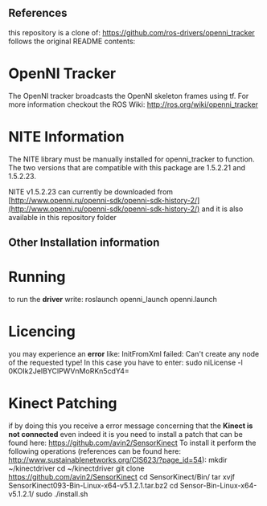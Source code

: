 ## References 
this repository is a clone of: https://github.com/ros-drivers/openni_tracker
follows the original README contents:

# OpenNI Tracker

The OpenNI tracker broadcasts the OpenNI skeleton frames using tf.
For more information checkout the ROS Wiki: http://ros.org/wiki/openni_tracker

# NITE Information

The NITE library must be manually installed for openni_tracker to function.  The two versions that are compatible with this package are 1.5.2.21 and 1.5.2.23.

NITE v1.5.2.23 can currently be downloaded from [http://www.openni.ru/openni-sdk/openni-sdk-history-2/](http://www.openni.ru/openni-sdk/openni-sdk-history-2/)
and it is also available in this repository folder

## Other Installation information

# Running
to run the **driver** write:
roslaunch openni_launch openni.launch

# Licencing
you may experience an **error** like:
InitFromXml failed: Can't create any node of the requested type!
In this case you have to enter:
sudo niLicense -l 0KOIk2JeIBYClPWVnMoRKn5cdY4=

# Kinect Patching 
if by doing this you receive a error message concerning that the **Kinect is not connected** even indeed it is you need to install a patch that can be found here: https://github.com/avin2/SensorKinect
To install it perform the following operations (references can be found here: http://www.sustainablenetworks.org/CIS623/?page_id=54):
mkdir ~/kinectdriver
cd ~/kinectdriver
git clone https://github.com/avin2/SensorKinect
cd SensorKinect/Bin/
tar xvjf SensorKinect093-Bin-Linux-x64-v5.1.2.1.tar.bz2
cd Sensor-Bin-Linux-x64-v5.1.2.1/
sudo ./install.sh


